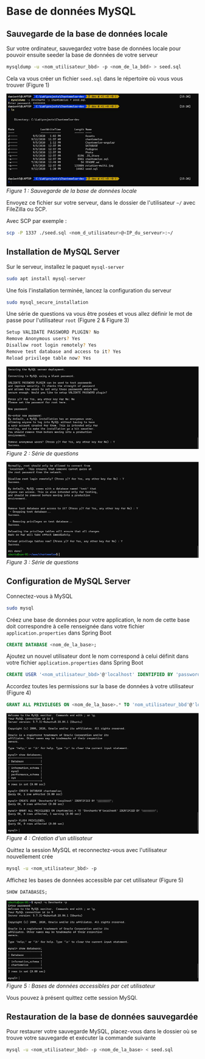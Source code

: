 # Base de données MySQL

## Sauvegarde de la base de données locale

Sur votre ordinateur, sauvegardez votre base de données locale pour pouvoir ensuite seeder la base de données de votre serveur
``` bash
mysqldump -u <nom_utilisateur_bbd> -p <nom_de_la_bdd> > seed.sql
```

Cela va vous créer un fichier `seed.sql` dans le répertoire où vous vous trouver (Figure 1)

![Sauvegarde de la base de données locale](src/guide/images/save_database.jpg)
*Figure 1 : Sauvegarde de la base de données locale*

Envoyez ce fichier sur votre serveur, dans le dossier de l'utilisateur `~/` avec FileZilla ou SCP.

Avec SCP par exemple :
``` bash
scp -P 1337 ./seed.sql <nom_d_utilisateur>@<IP_du_serveur>:~/
```

## Installation de MySQL Server

Sur le serveur, installez le paquet `mysql-server`
``` bash
sudo apt install mysql-server
```

Une fois l'installation terminée, lancez la configuration du serveur
``` bash
sudo mysql_secure_installation
```

Une série de questions va vous être posées et vous allez définir le mot de passe pour l'utilisateur `root` (Figure 2 & Figure 3)
``` bash
Setup VALIDATE PASSWORD PLUGIN? No
Remove Anonymous users? Yes
Disallow root login remotely? Yes
Remove test database and access to it? Yes
Reload privilege table now? Yes
```

![Série de questions](src/guide/images/secure_mysql_1.jpg)
*Figure 2 : Série de questions*

![Série de questions](src/guide/images/secure_mysql_2.jpg)
*Figure 3 : Série de questions*

## Configuration de MySQL Server

Connectez-vous à MySQL
``` bash
sudo mysql
```

Créez une base de données pour votre application, le nom de cette base doit correspondre à celle renseignée dans votre fichier `application.properties` dans Spring Boot
``` sql
CREATE DATABASE <nom_de_la_base>;
```

Ajoutez un nouvel utilisateur dont le nom correspond à celui définit dans votre fichier `application.properties` dans Spring Boot
``` sql
CREATE USER '<nom_utilisateur_bbd>'@'localhost' IDENTIFIED BY 'password_utilisateur_bbd';
```

Accordez toutes les permissions sur la base de données à votre utilisateur (Figure 4)
``` sql
GRANT ALL PRIVILEGES ON <nom_de_la_base>.* TO 'nom_utilisateur_bbd'@'localhost' IDENTIFIED BY 'password_utilisateur_bbd';
```

![Création d'un utilisateur](./images/config_mysql.jpg)
*Figure 4 : Création d'un utilisateur*

Quittez la session MySQL et reconnectez-vous avec l'utilisateur nouvellement crée
``` bash
mysql -u <nom_utilisateur_bbd> -p
```

Affichez les bases de données accessible par cet utilisateur (Figure 5)
``` sql
SHOW DATABASES;
```

![Bases de données accessibles par cet utilisateur](./images/login_mysql.jpg)
*Figure 5 : Bases de données accessibles par cet utilisateur*

Vous pouvez à présent quittez cette session MySQl.

## Restauration de la base de données sauvegardée   
 
Pour restaurer votre sauvegarde MySQL, placez-vous dans le dossier où se trouve votre sauvegarde et exécuter la commande suivante
``` bash
mysql -u <nom_utilisateur_bbd> -p <nom_de_la_base> < seed.sql
```
